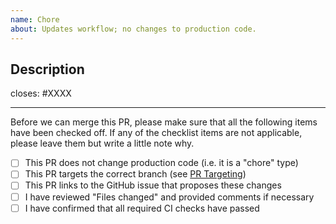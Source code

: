 ```yaml
---
name: Chore
about: Updates workflow; no changes to production code.
---
```


## Description

<!-- Add a description of the changes that this PR introduces and the files that
are the most critical to review. -->

closes: #XXXX

---

Before we can merge this PR, please make sure that all the following items have been
checked off. If any of the checklist items are not applicable, please leave them but
write a little note why.

- [ ] This PR does not change production code (i.e. it is a "chore" type)
- [ ] This PR targets the correct branch (see [PR Targeting](https://github.com/cosmos/cosmos-sdk/blob/master/CONTRIBUTING.md#pr-targeting))
- [ ] This PR links to the GitHub issue that proposes these changes
- [ ] I have reviewed "Files changed" and provided comments if necessary
- [ ] I have confirmed that all required CI checks have passed
